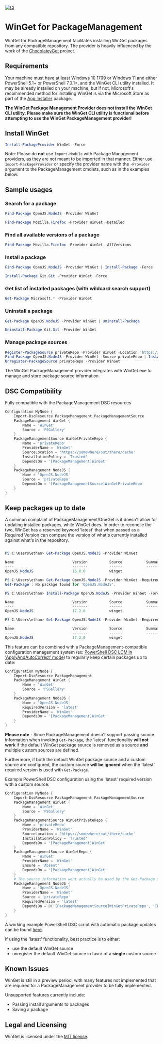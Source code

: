[![CI](https://github.com/ethanbergstrom/winget/actions/workflows/CI.yml/badge.svg)](https://github.com/ethanbergstrom/winget/actions/workflows/CI.yml)

# WinGet for PackageManagement
WinGet for PackageManagement facilitates installing WinGet packages from any compatible repository. The provider is heavily influenced by the work of the [ChocolateyGet](https://github.com/jianyunt/ChocolateyGet) project.

## Requirements
Your machine must have at least Windows 10 1709 or Windows 11 and either PowerShell 5.1+ or PowerShell 7.0.1+, and the WinGet CLI utility installed. It may be already installed on your machine, but if not, Microsoft's recommended method for installing WinGet is via the Microsoft Store as part of the [App Installer](https://www.microsoft.com/en-us/p/app-installer/9nblggh4nns1?activetab=pivot:overviewtab) package.

**The WinGet Package Management Provider does not install the WinGet CLI utility. Please make sure the WinGet CLI utility is functional before attempting to use the WinGet PackageManagement provider!**

## Install WinGet
```PowerShell
Install-PackageProvider WinGet -Force
```
Note: Please do **not** use `Import-Module` with Package Management providers, as they are not meant to be imported in that manner. Either use `Import-PackageProvider` or specify the provider name with the `-Provider` argument to the PackageManagement cmdlets, such as in the examples below:

## Sample usages
### Search for a package
```PowerShell
Find-Package OpenJS.NodeJS -Provider WinGet

Find-Package Mozilla.Firefox -Provider WinGet -Detailed
```

### Find all available versions of a package
```PowerShell
Find-Package Mozilla.Firefox -Provider WinGet -AllVersions
```

### Install a package
```PowerShell
Find-Package OpenJS.NodeJS -Provider WinGet | Install-Package -Force

Install-Package Git.Git -Provider WinGet -Force
```

### Get list of installed packages (with wildcard search support)
```PowerShell
Get-Package Microsoft.* -Provider WinGet
```

### Uninstall a package
```PowerShell
Get-Package OpenJS.NodeJS -Provider WinGet | Uninstall-Package

Uninstall-Package Git.Git -Provider WinGet
```

### Manage package sources
```PowerShell
Register-PackageSource privateRepo -Provider WinGet -Location 'https://somewhere/out/there/cache'
Find-Package OpenJS.NodeJS -Provider WinGet -Source privateRepo | Install-Package
Unregister-PackageSource privateRepo -Provider WinGet
```

The WinGet PackageManagement provider integrates with WinGet.exe to manage and store package source information.

## DSC Compatibility
Fully compatible with the PackageManagement DSC resources
```PowerShell
Configuration MyNode {
	Import-DscResource PackageManagement,PackageManagementSource
	PackageManagement WinGet {
		Name = 'WinGet'
		Source = 'PSGallery'
	}
	PackageManagementSource WinGetPrivateRepo {
		Name = 'privateRepo'
		ProviderName = 'WinGet'
		SourceLocation = 'https://somewhere/out/there/cache'
		InstallationPolicy = 'Trusted'
		DependsOn = '[PackageManagement]WinGet'
	}
	PackageManagement NodeJS {
		Name = 'OpenJS.NodeJS'
		Source = 'privateRepo'
		DependsOn = '[PackageManagementSource]WinGetPrivateRepo'
	}
}
```

## Keep packages up to date
A common complaint of PackageManagement/OneGet is it doesn't allow for updating installed packages, while WinGet does.
In order to reconcile the two, WinGet has a reserved keyword 'latest' that when passed as a Required Version can compare the version of what's currently installed against what's in the repository.
```PowerShell

PS C:\Users\ethan> Get-Package OpenJS.NodeJS -Provider WinGet

Name                           Version          Source           Summary
----                           -------          ------           -------
OpenJS.NodeJS                  16.0.0           winget

PS C:\Users\ethan> Get-Package OpenJS.NodeJS -Provider WinGet -RequiredVersion latest
Get-Package : No package found for 'OpenJS.NodeJS'.

PS C:\Users\ethan> Install-Package OpenJS.NodeJS -Provider WinGet -Force

Name                           Version          Source           Summary
----                           -------          ------           -------
OpenJS.NodeJS                  17.2.0           winget

PS C:\Users\ethan> Get-Package OpenJS.NodeJS -Provider WinGet -RequiredVersion latest

Name                           Version          Source           Summary
----                           -------          ------           -------
OpenJS.NodeJS                  17.2.0           winget

```

This feature can be combined with a PackageManagement-compatible configuration management system (ex: [PowerShell DSC LCM in 'ApplyAndAutoCorrect' mode](https://docs.microsoft.com/en-us/powershell/scripting/dsc/managing-nodes/metaconfig)) to regularly keep certain packages up to date:
```PowerShell
Configuration MyNode {
	Import-DscResource PackageManagement
	PackageManagement WinGet {
		Name = 'WinGet'
		Source = 'PSGallery'
	}
	PackageManagement NodeJS {
		Name = 'OpenJS.NodeJS'
		RequiredVersion = 'latest'
		ProviderName = 'WinGet'
		DependsOn = '[PackageManagement]WinGet'
	}
}
```

**Please note** - Since PackageManagement doesn't support passing source information when invoking `Get-Package`, the 'latest' functionality **will not work** if the default WinGet package source is removed as a source **and** multiple custom sources are defined.

Furthermore, if both the default WinGet package source and a custom source are configured, the custom source **will be ignored** when the 'latest' required version is used with `Get-Package`.

Example PowerShell DSC configuration using the 'latest' required version with a custom source:

```PowerShell
Configuration MyNode {
	Import-DscResource PackageManagement,PackageManagementSource
	PackageManagement WinGet {
		Name = 'WinGet'
		Source = 'PSGallery'
	}
	PackageManagementSource WinGetPrivateRepo {
		Name = 'privateRepo'
		ProviderName = 'WinGet'
		SourceLocation = 'https://somewhere/out/there/cache'
		InstallationPolicy = 'Trusted'
		DependsOn = '[PackageManagement]WinGet'
	}
	PackageManagementSource WinGetRepo {
		Name = 'WinGet'
		ProviderName = 'WinGet'
		Ensure = 'Absent'
		DependsOn = '[PackageManagement]WinGet'
	}
	# The source information wont actually be used by the Get-Package step of the PackageManagement DSC resource check, but it helps make clear to the reader where the package should come from
	PackageManagement NodeJS {
		Name = 'OpenJS.NodeJS'
		ProviderName = 'WinGet'
		Source = 'privateRepo'
		RequiredVersion = 'latest'
		DependsOn = @('[PackageManagementSource]WinGetPrivateRepo', '[PackageManagementSource]WinGetRepo')
	}
}
```

A working example PowerShell DSC script with automatic package updates can be found [here](https://gist.github.com/ethanbergstrom/9a4a0d29ea0452ef46bba580a7567d98).

If using the 'latest' functionality, best practice is to either:
* use the default WinGet source
* unregister the default WinGet source in favor of a **single** custom source

## Known Issues
WinGet is still in a preview period, with many features not implemented that are required for a PackageManagement provider to be fully implemented.

Unsupported features currently include:
* Passing install arguments to packages
* Saving a package

## Legal and Licensing
WinGet is licensed under the [MIT license](./LICENSE.txt).

